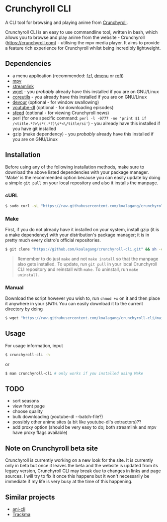 # Crunchyroll CLI

A CLI tool for browsing and playing anime from [Crunchyroll](https://www.crunchyroll.com).

Crunchyroll CLI is an easy to use commandline tool, written in bash, which allows you to browse and play anime from the website - Crunchyroll (https://crunchyroll.com) - utilising the mpv media player. It aims to provide a feature rich experience for Crunchyroll whilst being incredibly lightweight.

## Dependencies

* a menu application (recommended: [fzf](https://github.com/junegunn/fzf), [dmenu](http://tools.suckless.org/dmenu/) or [rofi](https://github.com/davatorium/rofi))
* [mpv](https://mpv.io/)
* [streamlink](https://streamlink.github.io/)
* [wget](https://www.gnu.org/software/wget/) - you *probably* already have this installed if you are on GNU/Linux
* [coreutils](https://www.gnu.org/software/coreutils/) - you already have this installed if you are on GNU/Linux
* [devour](https://github.com/salman-abedin/devour) (optional - for window swallowing)
* [youtube-dl](https://github.com/ytdl-org/youtube-dl) (optional - for downloading episodes)
* [sfeed](https://codemadness.org/sfeed-simple-feed-parser.html) (optional - for viewing Crunchyroll news)
* perl (for one specific command: `perl -l -0777 -ne 'print $1 if /<title.*?>\s*(.*?)\s*<\/title/si'`) - you already have this installed if you have git installed
* gzip (make dependency) - you *probably* already have this installed if you are on GNU/Linux

## Installation

Before using any of the following installation methods, make sure to download the above listed dependencies with your package manager. 'Make' is the recommended option because you can easily update by doing a simple `git pull` on your local repository and also it installs the manpage.

### cURL

```sh
$ sudo curl -sL "https://raw.githubusercontent.com/koalagang/crunchyroll-cli/main/crunchyroll-cli" -o /usr/bin/crunchyroll-cli
```

### Make
First, if you do not already have it installed on your system, install gzip (it is a make dependency) with your distribution's package manager; it is in pretty much every distro's official repositories.

```sh
$ git clone "https://github.com/koalagang/crunchyroll-cli.git" && sh -c 'cd crunchyroll-cli/ && make'
```
> Remember to do just `make` and not `make install` so that the manpage also gets installed. 
> To update, run `git pull` in your local Crunchyroll CLI repository and reinstall with `make`. 
> To uninstall, run `make uninstall`. 

### Manual

Download the script however you wish to, run `chmod +x` on it and then place it anywhere in your `$PATH`.
You can easily download it to the current directory by doing
```sh
$ wget "https://raw.githubusercontent.com/koalagang/crunchyroll-cli/main/crunchyroll-cli"
```

## Usage

For usage information, input
```sh
$ crunchyroll-cli -h
```
or
```sh
$ man crunchyroll-cli # only works if you installed using Make
```

## TODO

* sort seasons
* view front page
* choose quality
* bulk downloading (youtube-dl --batch-file?)
* possibly other anime sites (a bit like youtube-dl's extractors)??
* add proxy option (should be very easy to do; both streamlink and mpv have proxy flags available)

## Note on Crunchyroll beta site

Crunchyroll is currently working on a new look for the site. It is currently only in beta but once it leaves the beta and the website is updated from its legacy version, Crunchyroll CLI may break due to changes in links and page sources. I will try to fix it once this happens but it won't necessarily be immediate if my life is very busy at the time of this happening.

## Similar projects

* [ani-cli](https://github.com/pystardust/ani-cli)
* [Trackma](https://github.com/z411/trackma)
